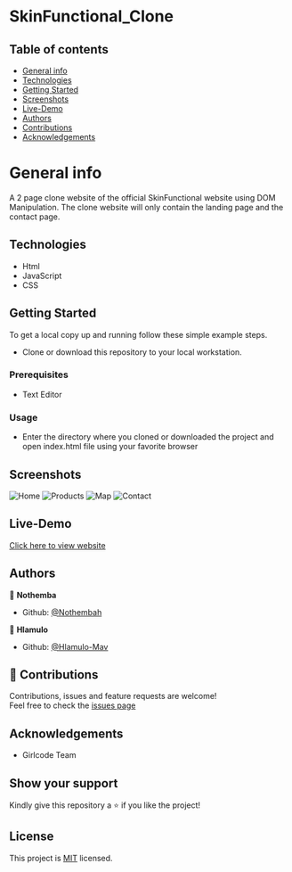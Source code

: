 # SkinFunctional_Clone

## Table of contents

* [General info](#General-info)
* [Technologies](#Technologies)
* [Getting Started](#setup)
* [Screenshots](#Screenshots)
* [Live-Demo](#Live-Demo)
* [Authors](#Authors)
* [Contributions](#Contributing)
* [Acknowledgements](#Acknowledgements)

# General info

A 2 page clone website of the official SkinFunctional website using DOM Manipulation. The clone website will only contain the landing page and the contact page.

## Technologies
- Html
- JavaScript
- CSS

## Getting Started

To get a local copy up and running follow these simple example steps.
- Clone or download this repository to your local workstation.

### Prerequisites
- Text Editor 

### Usage
- Enter the directory where you cloned or downloaded the project and open index.html file using your favorite browser

## Screenshots
![Home](https://user-images.githubusercontent.com/74840172/128272251-a660cf63-fc4b-484b-bb34-58187c9ee13b.png)
![Products](https://user-images.githubusercontent.com/74840172/128272257-b638c6e8-0f8c-4273-8f7d-d3cab104fdfa.png)
![Map](https://user-images.githubusercontent.com/74840172/128272253-a003d3b3-387b-4032-a998-d2b5d079d7c7.png)
![Contact](https://user-images.githubusercontent.com/74840172/128272248-9b7cf8d2-7577-4f80-b393-7b669cb450c2.png)

## Live-Demo
[Click here to view website](https://rawcdn.githack.com/Hlamulo-Mav/SkinFunctional_Clone/7a286fefff0ea9a21e7f579845a19931d6b24199/index.html)


## Authors
:bust_in_silhouette: **Nothemba**
- Github: [@Nothembah](https://github.com/nothembah)<br />

:bust_in_silhouette: **Hlamulo**
- Github: [@Hlamulo-Mav](https://github.com/Hlamulo-Mav)  

## :handshake: Contributions
Contributions, issues and feature requests are welcome! <br />
Feel free to check the [issues page](https://github.com/Hlamulo-Mav/SkinFunctional_Clone/issues)

## Acknowledgements
- Girlcode Team 

## Show your support
Kindly give this repository a :star: if you like the project!

## License
This project is [MIT](https://github.com/Hlamulo-Mav/SkinFunctional_Clone/blob/main/LICENSE) licensed.
